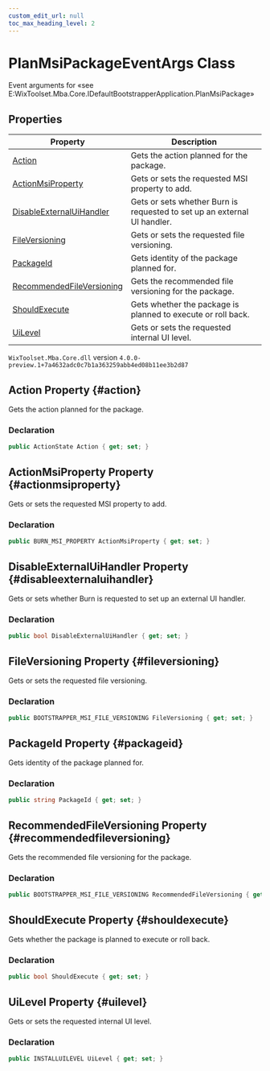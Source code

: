 ```yaml
---
custom_edit_url: null
toc_max_heading_level: 2
---
```

# PlanMsiPackageEventArgs Class
Event arguments for «see E:WixToolset.Mba.Core.IDefaultBootstrapperApplication.PlanMsiPackage» 
## Properties
| Property | Description |
| ------ | ----------- |
| [Action](#action) | Gets the action planned for the package. |
| [ActionMsiProperty](#actionmsiproperty) | Gets or sets the requested MSI property to add. |
| [DisableExternalUiHandler](#disableexternaluihandler) | Gets or sets whether Burn is requested to set up an external UI handler. |
| [FileVersioning](#fileversioning) | Gets or sets the requested file versioning. |
| [PackageId](#packageid) | Gets identity of the package planned for. |
| [RecommendedFileVersioning](#recommendedfileversioning) | Gets the recommended file versioning for the package. |
| [ShouldExecute](#shouldexecute) | Gets whether the package is planned to execute or roll back. |
| [UiLevel](#uilevel) | Gets or sets the requested internal UI level. |
`WixToolset.Mba.Core.dll` version `4.0.0-preview.1+7a4632adc0c7b1a363259abb4ed08b11ee3b2d87`
## Action Property {#action}
Gets the action planned for the package.
### Declaration
```cs
public ActionState Action { get; set; } 
```
## ActionMsiProperty Property {#actionmsiproperty}
Gets or sets the requested MSI property to add.
### Declaration
```cs
public BURN_MSI_PROPERTY ActionMsiProperty { get; set; } 
```
## DisableExternalUiHandler Property {#disableexternaluihandler}
Gets or sets whether Burn is requested to set up an external UI handler.
### Declaration
```cs
public bool DisableExternalUiHandler { get; set; } 
```
## FileVersioning Property {#fileversioning}
Gets or sets the requested file versioning.
### Declaration
```cs
public BOOTSTRAPPER_MSI_FILE_VERSIONING FileVersioning { get; set; } 
```
## PackageId Property {#packageid}
Gets identity of the package planned for.
### Declaration
```cs
public string PackageId { get; set; } 
```
## RecommendedFileVersioning Property {#recommendedfileversioning}
Gets the recommended file versioning for the package.
### Declaration
```cs
public BOOTSTRAPPER_MSI_FILE_VERSIONING RecommendedFileVersioning { get; set; } 
```
## ShouldExecute Property {#shouldexecute}
Gets whether the package is planned to execute or roll back.
### Declaration
```cs
public bool ShouldExecute { get; set; } 
```
## UiLevel Property {#uilevel}
Gets or sets the requested internal UI level.
### Declaration
```cs
public INSTALLUILEVEL UiLevel { get; set; } 
```
